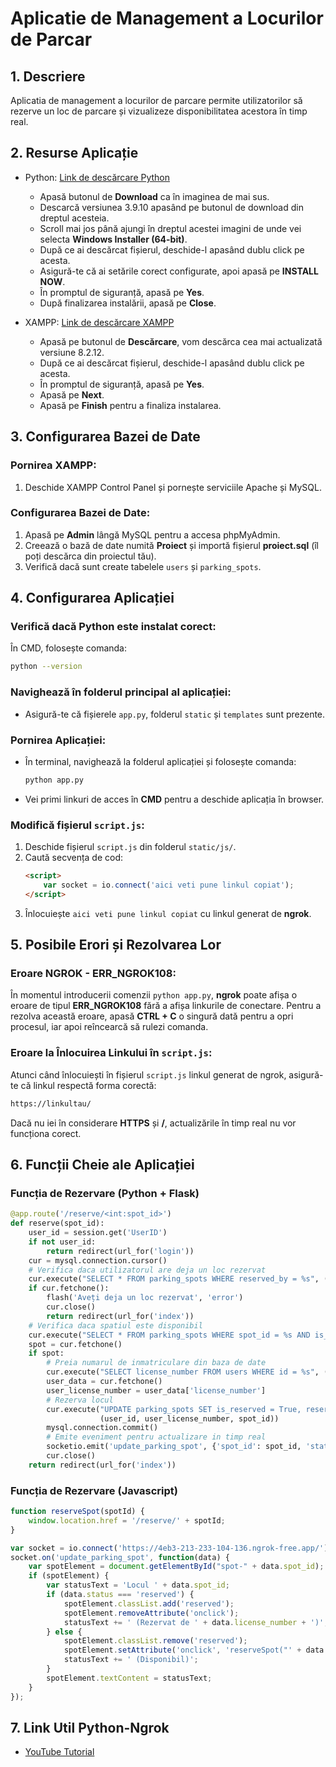 
# Aplicatie de Management a Locurilor de Parcar

## 1. Descriere

Aplicatia de management a locurilor de parcare permite utilizatorilor să rezerve un loc de parcare și vizualizeze disponibilitatea acestora în timp real.

## 2. Resurse Aplicație

- Python: [Link de descărcare Python](https://www.python.org/downloads/)
  - Apasă butonul de **Download** ca în imaginea de mai sus.
  - Descarcă versiunea 3.9.10 apasând pe butonul de download din dreptul acesteia.
  - Scroll mai jos până ajungi în dreptul acestei imagini de unde vei selecta **Windows Installer (64-bit)**.
  - După ce ai descărcat fișierul, deschide-l apasând dublu click pe acesta.
  - Asigură-te că ai setările corect configurate, apoi apasă pe **INSTALL NOW**.
  - În promptul de siguranță, apasă pe **Yes**.
  - După finalizarea instalării, apasă pe **Close**.

- XAMPP: [Link de descărcare XAMPP](https://www.apachefriends.org/ro/download.html)
  - Apasă pe butonul de **Descărcare**, vom descărca cea mai actualizată versiune 8.2.12.
  - După ce ai descărcat fișierul, deschide-l apasând dublu click pe acesta.
  - În promptul de siguranță, apasă pe **Yes**.
  - Apasă pe **Next**.
  - Apasă pe **Finish** pentru a finaliza instalarea.

## 3. Configurarea Bazei de Date

### Pornirea XAMPP:
1. Deschide XAMPP Control Panel și pornește serviciile Apache și MySQL.
  
### Configurarea Bazei de Date:
1. Apasă pe **Admin** lângă MySQL pentru a accesa phpMyAdmin.
2. Creează o bază de date numită **Proiect** și importă fișierul **proiect.sql** (îl poți descărca din proiectul tău).
3. Verifică dacă sunt create tabelele `users` și `parking_spots`.

## 4. Configurarea Aplicației

### Verifică dacă Python este instalat corect:
În CMD, folosește comanda:
```bash
python --version
```

### Navighează în folderul principal al aplicației:
- Asigură-te că fișierele `app.py`, folderul `static` și `templates` sunt prezente.

### Pornirea Aplicației:
- În terminal, navighează la folderul aplicației și folosește comanda:
  ```bash
  python app.py
  ```
- Vei primi linkuri de acces în **CMD** pentru a deschide aplicația în browser.

### Modifică fișierul `script.js`:
1. Deschide fișierul `script.js` din folderul `static/js/`.
2. Caută secvența de cod:
   ```html
   <script>
       var socket = io.connect('aici veti pune linkul copiat');
   </script>
   ```
3. Înlocuiește `aici veti pune linkul copiat` cu linkul generat de **ngrok**.

## 5. Posibile Erori și Rezolvarea Lor

### Eroare NGROK - ERR_NGROK108:
În momentul introducerii comenzii `python app.py`, **ngrok** poate afișa o eroare de tipul **ERR_NGROK108** fără a afișa linkurile de conectare. Pentru a rezolva această eroare, apasă **CTRL + C** o singură dată pentru a opri procesul, iar apoi reîncearcă să rulezi comanda.

### Eroare la Înlocuirea Linkului în `script.js`:
Atunci când înlocuiești în fișierul `script.js` linkul generat de ngrok, asigură-te că linkul respectă forma corectă:
```bash
https://linkultau/
```
Dacă nu iei în considerare **HTTPS** și **/**, actualizările în timp real nu vor funcționa corect.

## 6. Funcții Cheie ale Aplicației

### Funcția de Rezervare (Python + Flask)
```python
@app.route('/reserve/<int:spot_id>')
def reserve(spot_id):
    user_id = session.get('UserID')
    if not user_id:
        return redirect(url_for('login'))
    cur = mysql.connection.cursor()
    # Verifica daca utilizatorul are deja un loc rezervat
    cur.execute("SELECT * FROM parking_spots WHERE reserved_by = %s", (user_id,))
    if cur.fetchone():
        flash('Aveți deja un loc rezervat', 'error')
        cur.close()
        return redirect(url_for('index'))
    # Verifica daca spatiul este disponibil
    cur.execute("SELECT * FROM parking_spots WHERE spot_id = %s AND is_reserved = False", (spot_id,))
    spot = cur.fetchone()
    if spot:
        # Preia numarul de inmatriculare din baza de date
        cur.execute("SELECT license_number FROM users WHERE id = %s", (user_id,))
        user_data = cur.fetchone()
        user_license_number = user_data['license_number']
        # Rezerva locul
        cur.execute("UPDATE parking_spots SET is_reserved = True, reserved_by = %s, license_number = %s WHERE spot_id = %s", 
                    (user_id, user_license_number, spot_id))
        mysql.connection.commit()
        # Emite eveniment pentru actualizare in timp real
        socketio.emit('update_parking_spot', {'spot_id': spot_id, 'status': 'reserved', 'license_number': user_license_number})
        cur.close()
    return redirect(url_for('index'))
```

### Funcția de Rezervare (Javascript)
```javascript
function reserveSpot(spotId) {
    window.location.href = '/reserve/' + spotId;
}

var socket = io.connect('https://4eb3-213-233-104-136.ngrok-free.app/'); // link creat de ngrok
socket.on('update_parking_spot', function(data) {
    var spotElement = document.getElementById("spot-" + data.spot_id);
    if (spotElement) {
        var statusText = 'Locul ' + data.spot_id;
        if (data.status === 'reserved') {
            spotElement.classList.add('reserved');
            spotElement.removeAttribute('onclick');
            statusText += ' (Rezervat de ' + data.license_number + ')';
        } else {
            spotElement.classList.remove('reserved');
            spotElement.setAttribute('onclick', 'reserveSpot("' + data.spot_id + '")');
            statusText += ' (Disponibil)';
        }
        spotElement.textContent = statusText;
    }
});
```

## 7. Link Util Python-Ngrok
- [YouTube Tutorial](https://www.youtube.com/watch?v=m7ucpSTtqEo&ab_channel=CodegnanDestination)
